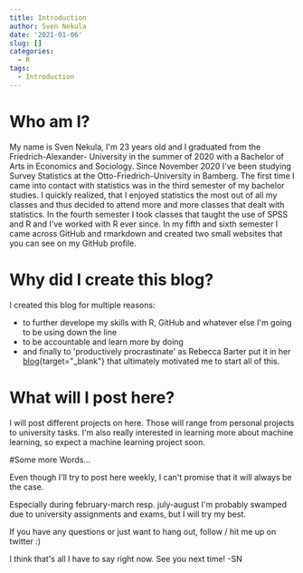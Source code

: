 ```yaml
---
title: Introduction
author: Sven Nekula
date: '2021-01-06'
slug: []
categories:
  - R
tags:
  - Introduction
---
```



# Who am I?

My name is Sven Nekula, I'm 23 years old and I graduated from the Friedrich-Alexander-
University in the summer of 2020 with a Bachelor of Arts in Economics and Sociology.
Since November 2020 I've been studying Survey Statistics at the Otto-Friedrich-University in Bamberg. 
The first time I came into contact with statistics was in the third semester of my
bachelor studies. I quickly realized, that I enjoyed statistics the most out of all
my classes and thus decided to attend more and more classes that dealt with statistics.
In the fourth semester I took classes that taught the use of SPSS and R and I've worked 
with R ever since. In my fifth and sixth semester I came across GitHub and rmarkdown
and created two small websites that you can see on my GitHub profile. 

# Why did I create this blog?

I created this blog for multiple reasons:


* to further develope my skills with R, GitHub and whatever else I'm going to be using
down the line
* to be accountable and learn more by doing
* and finally to 'productively procrastinate' as Rebecca Barter put it in her [blog](http://www.rebeccabarter.com/blog/2020-02-03_blogger/){target="_blank"}
that ultimately motivated me to start all of this. 

# What will I post here?

I will post different projects on here. Those will range from personal projects to university
tasks. I'm also really interested in learning more about machine learning, so expect a
machine learning project soon. 


#Some more Words...

Even though I'll try to post here weekly, I can't promise that it will always be the case.

Especially during february-march resp. july-august I'm probably swamped due to university
assignments and exams, but I will try my best.

If you have any questions or just want to hang out, follow / hit me up on 
twitter :)

I think that's all I have to say right now. See you next time! -SN